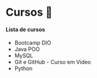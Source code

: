 # Cursos :book:

#### Lista de cursos

- Bootcamp DIO
- Java POO
- MySQL
- Git e GitHub - Curso em Video
- Python
